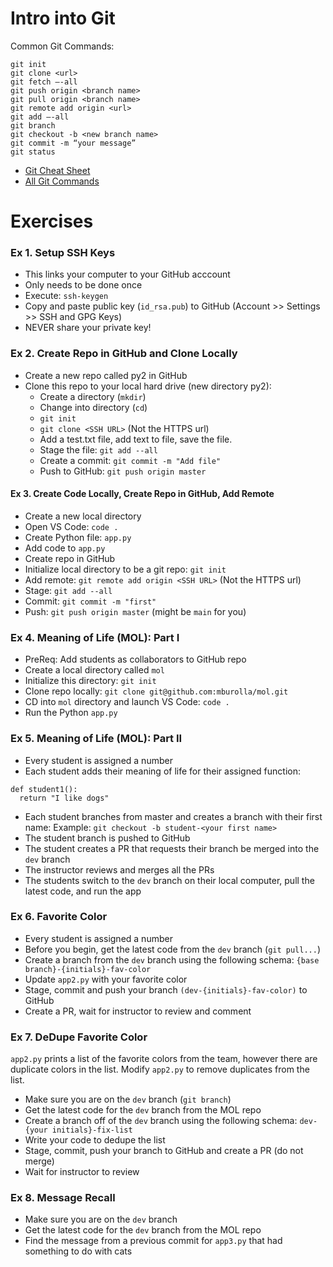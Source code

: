 # Intro into Git

Common Git Commands:
```
git init
git clone <url>
git fetch —-all
git push origin <branch name>
git pull origin <branch name>
git remote add origin <url>
git add —-all
git branch
git checkout -b <new branch name>
git commit -m “your message”
git status
```
- [Git Cheat Sheet](https://training.github.com/downloads/github-git-cheat-sheet/)
- [All Git Commands](https://git-scm.com/docs)

# Exercises

### Ex 1. Setup SSH Keys
- This links your computer to your GitHub acccount
- Only needs to be done once
- Execute: `ssh-keygen`
- Copy and paste public key (`id_rsa.pub`) to GitHub (Account >> Settings >> SSH and GPG Keys)
- NEVER share your private key!

### Ex 2. Create Repo in GitHub and Clone Locally
- Create a new repo called py2 in GitHub
- Clone this repo to your local hard drive (new directory py2):
  - Create a directory (`mkdir`)
  - Change into directory (`cd`)
  - `git init`
  - `git clone <SSH URL>` (Not the HTTPS url)
  - Add a test.txt file, add text to file, save the file.
  - Stage the file: `git add --all`
  - Create a commit: `git commit -m "Add file"`
  - Push to GitHub: `git push origin master`

#### Ex 3. Create Code Locally, Create Repo in GitHub, Add Remote
- Create a new local directory
- Open VS Code: `code .`
- Create Python file: `app.py`
- Add code to `app.py`
- Create repo in GitHub
- Initialize local directory to be a git repo: `git init`
- Add remote: `git remote add origin <SSH URL>` (Not the HTTPS url)
- Stage: `git add --all`
- Commit: `git commit -m "first"`
- Push: `git push origin master` (might be `main` for you)

### Ex 4. Meaning of Life (MOL): Part I
- PreReq: Add students as collaborators to GitHub repo
- Create a local directory called `mol`
- Initialize this directory: `git init`
- Clone repo locally: `git clone git@github.com:mburolla/mol.git`
- CD into `mol` directory and launch VS Code: `code .`
- Run the Python `app.py`

### Ex 5. Meaning of Life (MOL): Part II
- Every student is assigned a number
- Each student adds their meaning of life for their assigned function:
```
def student1():
  return "I like dogs"
```
- Each student branches from master and creates a branch with their first name:
Example: `git checkout -b student-<your first name>`
- The student branch is pushed to GitHub
- The student creates a PR that requests their branch be merged into the `dev` branch
- The instructor reviews and merges all the PRs
- The students switch to the `dev` branch on their local computer, pull the latest code, and run the app

### Ex 6. Favorite Color
- Every student is assigned a number
- Before you begin, get the latest code from the `dev` branch (`git pull...`) 
- Create a branch from the `dev` branch using the following schema: `{base branch}-{initials}-fav-color`
- Update `app2.py` with your favorite color
- Stage, commit and push your branch `(dev-{initials}-fav-color)` to GitHub
- Create a PR, wait for instructor to review and comment

### Ex 7. DeDupe Favorite Color
`app2.py` prints a list of the favorite colors from the team, however there are duplicate colors in the list.  Modify `app2.py` to remove duplicates from the list.
- Make sure you are on the `dev` branch (`git branch`)
- Get the latest code for the `dev` branch from the MOL repo
- Create a branch off of the `dev` branch using the following schema: `dev-{your initials}-fix-list`
- Write your code to dedupe the list
- Stage, commit, push your branch to GitHub and create a PR (do not merge)
- Wait for instructor to review

### Ex 8. Message Recall
- Make sure you are on the `dev` branch
- Get the latest code for the `dev` branch from the MOL repo
- Find the message from a previous commit for `app3.py` that had something to do with cats
